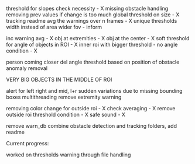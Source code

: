  threshold for slopes check necessity - X
 missing obstacle handling
 removing prev values if change is too much
 global threshold on size - X
 tracking readme
 avg the warnings over n frames - X
 unique thresholds
 width instead of area
 wider fov - inform

 inc warning avg - X
 obj at extremities - X
 obj at the center - X
 soft threshold for angle of objects in ROI - X
 inner roi with bigger threshold - no angle condition - X

 person coming closer
 del angle threshold based on position of obstacle
 anomaly removal

 VERY BIG OBJECTS IN THE MIDDLE OF ROI

 alert for left right and mid, l+r
 sudden variations due to missing bounding boxes
 multithreading
 remove extremity warning

 removing color change for outside roi - X
 check averaging - X
 remove outside roi threshold condition - X
 safe sound - X


 remove warn_db
 combine obstacle detection and tracking folders, add readme

 Current progress:

 worked on thresholds
 warning through file handling